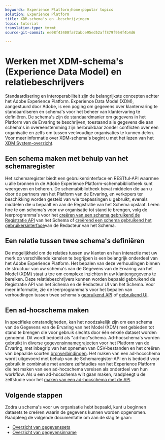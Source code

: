 ```yaml
---
keywords: Experience Platform;home;popular topics
solution: Experience Platform
title: XDM-schema's en -beschrijvingen
topic: tutorial
translation-type: tm+mt
source-git-commit: ee08f43400fa72abce95ed52aff879f954f4b4d6

---
```



# Werken met XDM-schema&#39;s (Experience Data Model) en relatiebeschrijvers

Standaardisering en interoperabiliteit zijn de belangrijkste concepten achter het Adobe Experience Platform. Experience Data Model (XDM), aangestuurd door Adobe, is een poging om gegevens over klantervaring te standaardiseren en schema&#39;s voor het beheer van klantervaring te definiëren. De schema&#39;s zijn de standaardmanier om gegevens in het Platform van de Ervaring te beschrijven, toestaand alle gegevens die aan schema&#39;s in overeenstemming zijn herbruikbaar zonder conflicten over een organisatie en zelfs om tussen veelvoudige organisaties te kunnen delen. Voor meer informatie over XDM-schema&#39;s begint u met het lezen van het [XDM System-overzicht](../xdm/home.md).

## Een schema maken met behulp van het schemaregister

Het schemaregister biedt een gebruikersinterface en RESTful-API waarmee u alle bronnen in de Adobe Experience Platform-schemabibliotheek kunt weergeven en beheren. De schemabibliotheek bevat middelen die aan u door de partners van het Platform van de Ervaring, en verkopers ter beschikking worden gesteld van wie toepassingen u gebruikt, evenals middelen die u bepaalt en aan de Registratie van het Schema opslaat. Leren hoe te om schema&#39;s voor uw organisatie tot stand te brengen, volg de leerprogramma&#39;s voor het [creëren van een schema gebruikend de Registratie API](../xdm/tutorials/create-schema-api.md) van het Schema of [creërend een schema gebruikend het gebruikersinterface](../xdm/tutorials/create-schema-ui.md)van de Redacteur van het Schema.

## Een relatie tussen twee schema&#39;s definiëren

De mogelijkheid om de relaties tussen uw klanten en hun interactie met uw merk op verschillende kanalen te begrijpen is een belangrijk onderdeel van het Adobe Experience Platform. Het bepalen van deze verhoudingen binnen de structuur van uw schema&#39;s van de Gegevens van de Ervaring van het Model (XDM) staat u toe om complexe inzichten in uw klantengegevens te bereiken. Deze relatiebeschrijvers kunnen worden bepaald gebruikend de Registratie API van het Schema en de Redacteur UI van het Schema. Voor meer informatie, zie de leerprogramma&#39;s voor het bepalen van verhoudingen tussen twee schema&#39;s [gebruikend API](../xdm/tutorials/relationship-api.md) of [gebruikend UI](../xdm/tutorials/relationship-ui.md).

## Een ad-hocschema maken

In specifieke omstandigheden, kan het noodzakelijk zijn om een schema van de Gegevens van de Ervaring van het Model (XDM) met gebieden tot stand te brengen die voor gebruik slechts door één enkele dataset worden genoemd. Dit wordt bedoeld als &quot;ad-hoc&quot;schema. Ad-hocschema&#39;s worden gebruikt in diverse [gegevensinnamegrajecten](../ingestion/home.md) voor het Platform van de Ervaring, met inbegrip van het opnemen van CSV-bestanden en het creëren van bepaalde soorten [bronverbindingen](../source-connectors/home.md). Het maken van een ad-hocschema wordt uitgevoerd met behulp van de Schemaregister-API en is bedoeld voor gebruik in combinatie met andere zelfstudies van het Experience Platform die het maken van een ad-hocschema vereisen als onderdeel van hun workflow. Als u een ad-hocschema wilt gaan maken, raadpleegt u de zelfstudie voor het [maken van een ad-hocschema met de API](../xdm/tutorials/ad-hoc.md).

## Volgende stappen

Zodra u schema&#39;s voor uw organisatie hebt bepaald, kunt u beginnen datasets te creëren waarin de gegevens kunnen worden opgenomen. Raadpleeg de volgende documentatie om aan de slag te gaan:

* [Overzicht van gegevenssets](../catalog/datasets/overview.md)
* [Overzicht van gegevensinname](../ingestion/home.md)